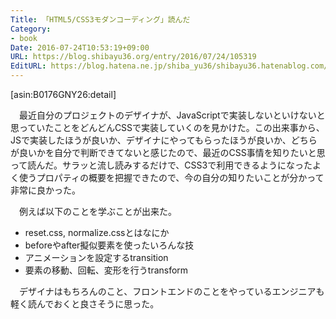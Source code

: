 ```yaml
---
Title: 「HTML5/CSS3モダンコーディング」読んだ
Category:
- book
Date: 2016-07-24T10:53:19+09:00
URL: https://blog.shibayu36.org/entry/2016/07/24/105319
EditURL: https://blog.hatena.ne.jp/shiba_yu36/shibayu36.hatenablog.com/atom/entry/10328749687175813662
---
```


[asin:B0176GNY26:detail]

　最近自分のプロジェクトのデザイナが、JavaScriptで実装しないといけないと思っていたことをどんどんCSSで実装していくのを見かけた。この出来事から、JSで実装したほうが良いか、デザイナにやってもらったほうが良いか、どちらが良いかを自分で判断できてないと感じたので、最近のCSS事情を知りたいと思って読んだ。サラッと流し読みするだけで、CSS3で利用できるようになったよく使うプロパティの概要を把握できたので、今の自分の知りたいことが分かって非常に良かった。

　例えば以下のことを学ぶことが出来た。
- reset.css, normalize.cssとはなにか
- beforeやafter擬似要素を使ったいろんな技
- アニメーションを設定するtransition
- 要素の移動、回転、変形を行うtransform

　デザイナはもちろんのこと、フロントエンドのことをやっているエンジニアも軽く読んでおくと良さそうに思った。
